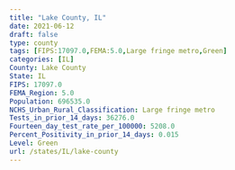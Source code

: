 ```yaml
---
title: "Lake County, IL"
date: 2021-06-12
draft: false
type: county
tags: [FIPS:17097.0,FEMA:5.0,Large fringe metro,Green]
categories: [IL]
County: Lake County
State: IL
FIPS: 17097.0
FEMA_Region: 5.0
Population: 696535.0
NCHS_Urban_Rural_Classification: Large fringe metro
Tests_in_prior_14_days: 36276.0
Fourteen_day_test_rate_per_100000: 5208.0
Percent_Positivity_in_prior_14_days: 0.015
Level: Green
url: /states/IL/lake-county
---
```



